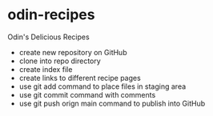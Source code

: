 # odin-recipes
Odin's Delicious Recipes
- create new repository on GitHub
- clone into repo directory
- create index file
- create links to different recipe pages
- use git add command to place files in staging area
- use git commit command with comments
- use git push orign main command to publish into GitHub